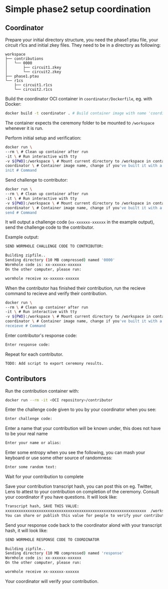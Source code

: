 # Simple phase2 setup coordination

## Coordinator

Prepare your initial directory structure, you need the phase1 ptau file, your circuit r1cs and initial zkey files. They need to be in a directory as following:

```
workspace
├── contributions
│   └── 0000
│       ├── circuit1.zkey
│       └── circuit2.zkey
├── phase1.ptau
└── r1cs
    ├── circuit1.r1cs
    └── circuit2.r1cs
```

Build the coordinator OCI container in `coordinator/Dockerfile`, eg. with Docker:

``` sh
docker build -t coordinator . # Build container image with name 'coordinator'
```

The container expects the ceremony folder to be mounted to `/workspace` whenever it is run.

Perform initial setup and verification:

```sh
docker run \
--rm \ # Clean up container after run
-it \ # Run interactive with tty
-v ${PWD}:/workspace \ # Mount current directory to /workspace in container
coordinator \ # Container image name, change if you've built it with a different name
init # Command
```

Send challenge to contributor:

```sh
docker run \
--rm \ # Clean up container after run
-it \ # Run interactive with tty
-v ${PWD}:/workspace \ # Mount current directory to /workspace in container
coordinator \ # Container image name, change if you've built it with a different name
send # Command
```

It will output a challenge code (`xx-xxxxxx-xxxxxx` in the example output), send the challenge code to the contributor.

Example output:
```sh
SEND WORMHOLE CHALLENGE CODE TO CONTRIBUTOR:

Building zipfile..
Sending directory (10 MB compressed) named '0000'
Wormhole code is: xx-xxxxxx-xxxxxx
On the other computer, please run:

wormhole receive xx-xxxxxx-xxxxxx
```

When the contributor has finished their contribution, run the recieve command to recieve and verify their contribution.

```sh
docker run \
--rm \ # Clean up container after run
-it \ # Run interactive with tty
-v ${PWD}:/workspace \ # Mount current directory to /workspace in container
coordinator \ # Container image name, change if you've built it with a different name
receieve # Command
```

Enter contributor's response code:
```sh
Enter response code:
```

Repeat for each contributor.

`TODO: Add script to export ceremony results.`

## Contributors

Run the contribution container with:

```sh
docker run --rm -it <OCI repository>/contributor
```

Enter the challenge code given to you by your coordinator when you see:
```sh
Enter challenge code:
```

Enter a name that your contribution will be known under, this does not have to be your real name
```sh
Enter your name or alias:
```

Enter some entropy when you see the following, you can mash your keyboard or use some other source of randomness:
```sh
Enter some random text:
```

Wait for your contribution to complete

Save your contribution transcript hash, you can post this on eg. Twitter, Lens to attest to your contribution on completion of the ceremony. Consult your coordinator if you have questions. It will look like:

```sh
Transcript hash, SAVE THIS VALUE:
xxxxxxxxxxxxxxxxxxxxxxxxxxxxxxxxxxxxxxxxxxxxxxxxxxxxxxxxxxxxxxx  /workspace/response/transcript.json
You can share or publish this value for people to verify your contribution to the ceremony
```

Send your response code back to the coordinator alond with your transcript hash, it will look like:

```sh
SEND WORMHOLE RESPONSE CODE TO COORDINATOR

Building zipfile..
Sending directory (10 MB compressed) named 'response'
Wormhole code is: xx-xxxxxx-xxxxxx
On the other computer, please run:

wormhole receive xx-xxxxxx-xxxxxx
```

Your coordinator will verify your contribution.
